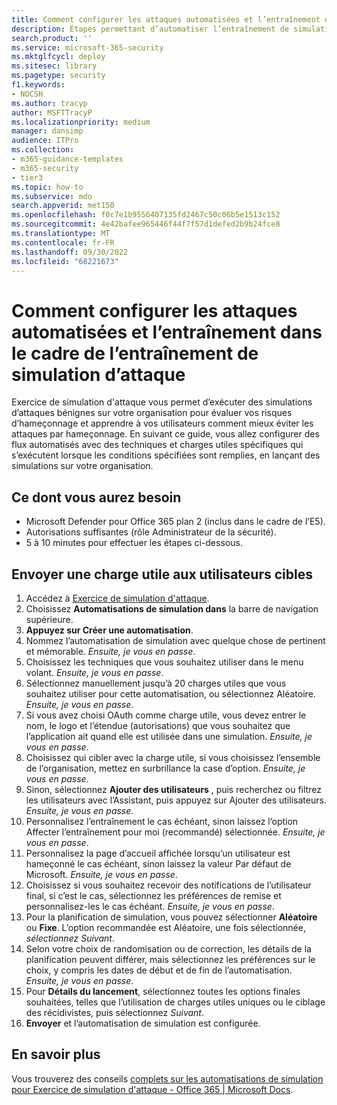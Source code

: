 ```yaml
---
title: Comment configurer les attaques automatisées et l’entraînement dans le cadre de l’entraînement de simulation d’attaque
description: Étapes permettant d’automatiser l’entraînement de simulation d’attaque et d’envoyer une charge utile aux utilisateurs cibles. En suivant ce guide, vous allez apprendre à créer des flux d’attaque automatisés avec des techniques et charges utiles spécifiques.
search.product: ''
ms.service: microsoft-365-security
ms.mktglfcycl: deploy
ms.sitesec: library
ms.pagetype: security
f1.keywords:
- NOCSH
ms.author: tracyp
author: MSFTTracyP
ms.localizationpriority: medium
manager: dansimp
audience: ITPro
ms.collection:
- m365-guidance-templates
- m365-security
- tier3
ms.topic: how-to
ms.subservice: mdo
search.appverid: met150
ms.openlocfilehash: f0c7e1b9556407135fd2467c50c06b5e1513c152
ms.sourcegitcommit: 4e42bafee965446f44f7f57d1defed2b9b24fce8
ms.translationtype: MT
ms.contentlocale: fr-FR
ms.lasthandoff: 09/30/2022
ms.locfileid: "68221673"
---
```

# <a name="how-to-setup-automated-attacks-and-training-within-attack-simulation-training"></a>Comment configurer les attaques automatisées et l’entraînement dans le cadre de l’entraînement de simulation d’attaque

Exercice de simulation d'attaque vous permet d’exécuter des simulations d’attaques bénignes sur votre organisation pour évaluer vos risques d’hameçonnage et apprendre à vos utilisateurs comment mieux éviter les attaques par hameçonnage. En suivant ce guide, vous allez configurer des flux automatisés avec des techniques et charges utiles spécifiques qui s’exécutent lorsque les conditions spécifiées sont remplies, en lançant des simulations sur votre organisation.

## <a name="what-youll-need"></a>Ce dont vous aurez besoin

- Microsoft Defender pour Office 365 plan 2 (inclus dans le cadre de l’E5).
- Autorisations suffisantes (rôle Administrateur de la sécurité).
- 5 à 10 minutes pour effectuer les étapes ci-dessous.

## <a name="send-a-payload-to-target-users"></a>Envoyer une charge utile aux utilisateurs cibles

1. Accédez à [Exercice de simulation d'attaque](https://security.microsoft.com/attacksimulator).
1. Choisissez **Automatisations de simulation dans** la barre de navigation supérieure.
1. **Appuyez sur Créer une automatisation**.
1. Nommez l’automatisation de simulation avec quelque chose de pertinent et mémorable. *Ensuite, je vous en passe*.
1. Choisissez les techniques que vous souhaitez utiliser dans le menu volant. *Ensuite, je vous en passe*.
1. Sélectionnez manuellement jusqu’à 20 charges utiles que vous souhaitez utiliser pour cette automatisation, ou sélectionnez Aléatoire. *Ensuite, je vous en passe*.
1. Si vous avez choisi OAuth comme charge utile, vous devez entrer le nom, le logo et l’étendue (autorisations) que vous souhaitez que l’application ait quand elle est utilisée dans une simulation. *Ensuite, je vous en passe*.
1. Choisissez qui cibler avec la charge utile, si vous choisissez l’ensemble de l’organisation, mettez en surbrillance la case d’option. *Ensuite, je vous en passe*.
1. Sinon, sélectionnez **Ajouter des utilisateurs** , puis recherchez ou filtrez les utilisateurs avec l’Assistant, puis appuyez sur Ajouter des utilisateurs. *Ensuite, je vous en passe*.
1. Personnalisez l’entraînement le cas échéant, sinon laissez l’option Affecter l’entraînement pour moi (recommandé) sélectionnée. *Ensuite, je vous en passe*.
1. Personnalisez la page d’accueil affichée lorsqu’un utilisateur est hameçonné le cas échéant, sinon laissez la valeur Par défaut de Microsoft. *Ensuite, je vous en passe*.
1. Choisissez si vous souhaitez recevoir des notifications de l’utilisateur final, si c’est le cas, sélectionnez les préférences de remise et personnalisez-les le cas échéant. *Ensuite, je vous en passe*.
1. Pour la planification de simulation, vous pouvez sélectionner **Aléatoire** ou **Fixe**. L’option recommandée est Aléatoire, une fois sélectionnée, *sélectionnez Suivant*.
1. Selon votre choix de randomisation ou de correction, les détails de la planification peuvent différer, mais sélectionnez les préférences sur le choix, y compris les dates de début et de fin de l’automatisation. *Ensuite, je vous en passe*.
1. Pour **Détails du lancement**, sélectionnez toutes les options finales souhaitées, telles que l’utilisation de charges utiles uniques ou le ciblage des récidivistes, puis sélectionnez *Suivant*.
1. **Envoyer** et l’automatisation de simulation est configurée.

## <a name="learn-more"></a>En savoir plus

Vous trouverez des conseils [complets sur les automatisations de simulation pour Exercice de simulation d'attaque - Office 365 | Microsoft Docs](../../office-365-security/attack-simulation-training-simulation-automations.md).
